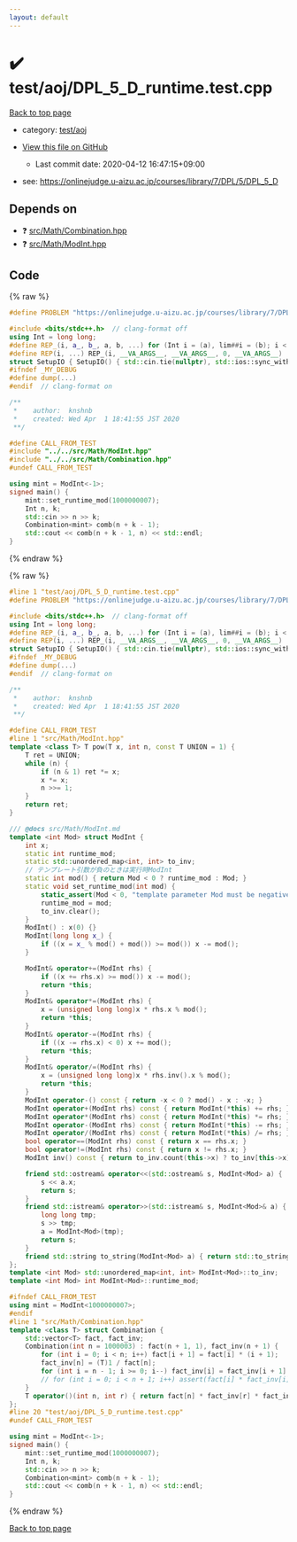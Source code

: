 ```yaml
---
layout: default
---
```


<!-- mathjax config similar to math.stackexchange -->
<script type="text/javascript" async
  src="https://cdnjs.cloudflare.com/ajax/libs/mathjax/2.7.5/MathJax.js?config=TeX-MML-AM_CHTML">
</script>
<script type="text/x-mathjax-config">
  MathJax.Hub.Config({
    TeX: { equationNumbers: { autoNumber: "AMS" }},
    tex2jax: {
      inlineMath: [ ['$','$'] ],
      processEscapes: true
    },
    "HTML-CSS": { matchFontHeight: false },
    displayAlign: "left",
    displayIndent: "2em"
  });
</script>

<script type="text/javascript" src="https://cdnjs.cloudflare.com/ajax/libs/jquery/3.4.1/jquery.min.js"></script>
<script src="https://cdn.jsdelivr.net/npm/jquery-balloon-js@1.1.2/jquery.balloon.min.js" integrity="sha256-ZEYs9VrgAeNuPvs15E39OsyOJaIkXEEt10fzxJ20+2I=" crossorigin="anonymous"></script>
<script type="text/javascript" src="../../../assets/js/copy-button.js"></script>
<link rel="stylesheet" href="../../../assets/css/copy-button.css" />


# :heavy_check_mark: test/aoj/DPL_5_D_runtime.test.cpp

<a href="../../../index.html">Back to top page</a>

* category: <a href="../../../index.html#0d0c91c0cca30af9c1c9faef0cf04aa9">test/aoj</a>
* <a href="{{ site.github.repository_url }}/blob/master/test/aoj/DPL_5_D_runtime.test.cpp">View this file on GitHub</a>
    - Last commit date: 2020-04-12 16:47:15+09:00


* see: <a href="https://onlinejudge.u-aizu.ac.jp/courses/library/7/DPL/5/DPL_5_D">https://onlinejudge.u-aizu.ac.jp/courses/library/7/DPL/5/DPL_5_D</a>


## Depends on

* :question: <a href="../../../library/src/Math/Combination.hpp.html">src/Math/Combination.hpp</a>
* :question: <a href="../../../library/src/Math/ModInt.hpp.html">src/Math/ModInt.hpp</a>


## Code

<a id="unbundled"></a>
{% raw %}
```cpp
#define PROBLEM "https://onlinejudge.u-aizu.ac.jp/courses/library/7/DPL/5/DPL_5_D"

#include <bits/stdc++.h>  // clang-format off
using Int = long long;
#define REP_(i, a_, b_, a, b, ...) for (Int i = (a), lim##i = (b); i < lim##i; i++)
#define REP(i, ...) REP_(i, __VA_ARGS__, __VA_ARGS__, 0, __VA_ARGS__)
struct SetupIO { SetupIO() { std::cin.tie(nullptr), std::ios::sync_with_stdio(false), std::cout << std::fixed << std::setprecision(13); } } setup_io;
#ifndef _MY_DEBUG
#define dump(...)
#endif  // clang-format on

/**
 *    author:  knshnb
 *    created: Wed Apr  1 18:41:55 JST 2020
 **/

#define CALL_FROM_TEST
#include "../../src/Math/ModInt.hpp"
#include "../../src/Math/Combination.hpp"
#undef CALL_FROM_TEST

using mint = ModInt<-1>;
signed main() {
    mint::set_runtime_mod(1000000007);
    Int n, k;
    std::cin >> n >> k;
    Combination<mint> comb(n + k - 1);
    std::cout << comb(n + k - 1, n) << std::endl;
}

```
{% endraw %}

<a id="bundled"></a>
{% raw %}
```cpp
#line 1 "test/aoj/DPL_5_D_runtime.test.cpp"
#define PROBLEM "https://onlinejudge.u-aizu.ac.jp/courses/library/7/DPL/5/DPL_5_D"

#include <bits/stdc++.h>  // clang-format off
using Int = long long;
#define REP_(i, a_, b_, a, b, ...) for (Int i = (a), lim##i = (b); i < lim##i; i++)
#define REP(i, ...) REP_(i, __VA_ARGS__, __VA_ARGS__, 0, __VA_ARGS__)
struct SetupIO { SetupIO() { std::cin.tie(nullptr), std::ios::sync_with_stdio(false), std::cout << std::fixed << std::setprecision(13); } } setup_io;
#ifndef _MY_DEBUG
#define dump(...)
#endif  // clang-format on

/**
 *    author:  knshnb
 *    created: Wed Apr  1 18:41:55 JST 2020
 **/

#define CALL_FROM_TEST
#line 1 "src/Math/ModInt.hpp"
template <class T> T pow(T x, int n, const T UNION = 1) {
    T ret = UNION;
    while (n) {
        if (n & 1) ret *= x;
        x *= x;
        n >>= 1;
    }
    return ret;
}

/// @docs src/Math/ModInt.md
template <int Mod> struct ModInt {
    int x;
    static int runtime_mod;
    static std::unordered_map<int, int> to_inv;
    // テンプレート引数が負のときは実行時ModInt
    static int mod() { return Mod < 0 ? runtime_mod : Mod; }
    static void set_runtime_mod(int mod) {
        static_assert(Mod < 0, "template parameter Mod must be negative for runtime ModInt");
        runtime_mod = mod;
        to_inv.clear();
    }
    ModInt() : x(0) {}
    ModInt(long long x_) {
        if ((x = x_ % mod() + mod()) >= mod()) x -= mod();
    }

    ModInt& operator+=(ModInt rhs) {
        if ((x += rhs.x) >= mod()) x -= mod();
        return *this;
    }
    ModInt& operator*=(ModInt rhs) {
        x = (unsigned long long)x * rhs.x % mod();
        return *this;
    }
    ModInt& operator-=(ModInt rhs) {
        if ((x -= rhs.x) < 0) x += mod();
        return *this;
    }
    ModInt& operator/=(ModInt rhs) {
        x = (unsigned long long)x * rhs.inv().x % mod();
        return *this;
    }
    ModInt operator-() const { return -x < 0 ? mod() - x : -x; }
    ModInt operator+(ModInt rhs) const { return ModInt(*this) += rhs; }
    ModInt operator*(ModInt rhs) const { return ModInt(*this) *= rhs; }
    ModInt operator-(ModInt rhs) const { return ModInt(*this) -= rhs; }
    ModInt operator/(ModInt rhs) const { return ModInt(*this) /= rhs; }
    bool operator==(ModInt rhs) const { return x == rhs.x; }
    bool operator!=(ModInt rhs) const { return x != rhs.x; }
    ModInt inv() const { return to_inv.count(this->x) ? to_inv[this->x] : (to_inv[this->x] = pow(*this, mod() - 2).x); }

    friend std::ostream& operator<<(std::ostream& s, ModInt<Mod> a) {
        s << a.x;
        return s;
    }
    friend std::istream& operator>>(std::istream& s, ModInt<Mod>& a) {
        long long tmp;
        s >> tmp;
        a = ModInt<Mod>(tmp);
        return s;
    }
    friend std::string to_string(ModInt<Mod> a) { return std::to_string(a.x); }
};
template <int Mod> std::unordered_map<int, int> ModInt<Mod>::to_inv;
template <int Mod> int ModInt<Mod>::runtime_mod;

#ifndef CALL_FROM_TEST
using mint = ModInt<1000000007>;
#endif
#line 1 "src/Math/Combination.hpp"
template <class T> struct Combination {
    std::vector<T> fact, fact_inv;
    Combination(int n = 1000003) : fact(n + 1, 1), fact_inv(n + 1) {
        for (int i = 0; i < n; i++) fact[i + 1] = fact[i] * (i + 1);
        fact_inv[n] = (T)1 / fact[n];
        for (int i = n - 1; i >= 0; i--) fact_inv[i] = fact_inv[i + 1] * (i + 1);
        // for (int i = 0; i < n + 1; i++) assert(fact[i] * fact_inv[i] == 1);
    }
    T operator()(int n, int r) { return fact[n] * fact_inv[r] * fact_inv[n - r]; }
};
#line 20 "test/aoj/DPL_5_D_runtime.test.cpp"
#undef CALL_FROM_TEST

using mint = ModInt<-1>;
signed main() {
    mint::set_runtime_mod(1000000007);
    Int n, k;
    std::cin >> n >> k;
    Combination<mint> comb(n + k - 1);
    std::cout << comb(n + k - 1, n) << std::endl;
}

```
{% endraw %}

<a href="../../../index.html">Back to top page</a>

